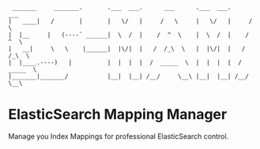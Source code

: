      _______     _______.       .___  ___.      ___      .___  ___.      ___      
    |   ____|   /       |       |   \/   |     /   \     |   \/   |     /   \     
    |  |__     |   (----` ______|  \  /  |    /  ^  \    |  \  /  |    /  ^  \    
    |   __|     \   \    |______|  |\/|  |   /  /_\  \   |  |\/|  |   /  /_\  \   
    |  |____.----)   |          |  |  |  |  /  _____  \  |  |  |  |  /  _____  \  
    |_______|_______/           |__|  |__| /__/     \__\ |__|  |__| /__/     \__\ 
                                                                              

# ElasticSearch Mapping Manager

Manage you Index Mappings for professional ElasticSearch control.
